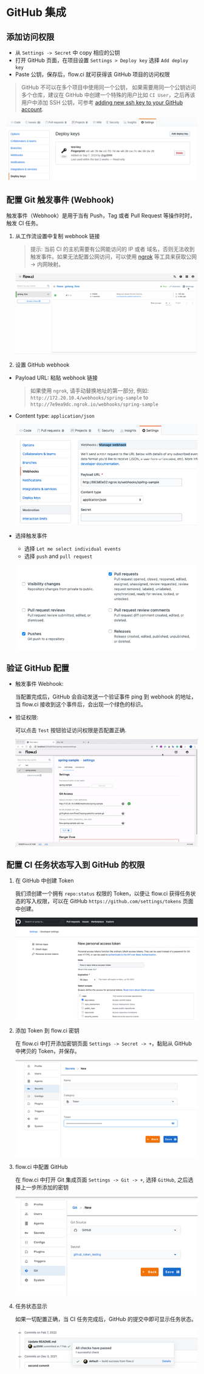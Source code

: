 # GitHub 集成

## 添加访问权限

- 从 `Settings -> Secret` 中 copy 相应的公钥
- 打开 GitHub 页面，在项目设置 `Settings > Deploy key` 选择 `Add deploy key`
- Paste 公钥，保存后，flow.ci 就可获得该 GitHub 项目的访问权限

> GitHub 不可以在多个项目中使用同一个公钥， 如果需要用同一个公钥访问多个仓库，建议在 GitHub 中创建一个特殊的用户比如 `CI User`，之后再该用户中添加 SSH 公钥，可参考 [adding new ssh key to your GitHub account](https://help.github.com/en/articles/adding-a-new-ssh-key-to-your-github-account).

![github_setup_deploy_key](../../_images/git/github_setup_deploy_key.png)

## 配置 Git 触发事件 (Webhook)

触发事件（Webhook）是用于当有 Push，Tag 或者 Pull Request 等操作时时，触发 CI 任务。

1. 从工作流设置中复制 webhook 链接
   > 提示: 当前 CI 的主机需要有公网能访问的 IP 或者 域名，否则无法收到触发事件。如果无法配置公网访问，可以使用 [ngrok](https://ngrok.com/) 等工具来获取公网 -> 内网映射。

   ![webhook settings](../../_images/git/select_webhook_url.gif)

2. 设置 GitHub webhook

- Payload URL: 粘贴 webhook 链接

  > 如果使用 `ngrok`, 请手动替换地址的第一部分, 例如: `http://172.20.10.4/webhooks/spring-sample` to `http://7e9ea9dc.ngrok.io/webhooks/spring-sample`

- Content type: `application/json`

  ![payload and content](../../_images/git/github_setup_payload_and_content.png)

- 选择触发事件

  - 选择 `Let me select individual events`
  - 选择 `push` and `pull request`

  ![events](../../_images/git/github_select_events.png)

## 验证 GitHub 配置

- 触发事件 Webhook:

  当配置完成后，GitHub 会自动发送一个验证事件 ping 到 webhook 的地址，当 flow.ci 接收到这个事件后，会出现一个绿色的标识。

- 验证权限:
  
  可以点击 `Test` 按钮验证访问权限是否配置正确.

  ![github_test](../../_images/git/github_test_config.gif)


##  配置 CI 任务状态写入到 GitHub 的权限

1. 在 GitHub 中创建 Token

    我们须创建一个拥有 `repo:status` 权限的 Token，以便让 flow.ci 获得任务状态的写入权限，可以在 GitHub `https://github.com/settings/tokens` 页面中创建。

    ![create token](../../_images/git/github_create_access_token.png)

2. 添加 Token 到 flow.ci 密钥

    在 flow.ci 中打开添加密钥页面  `Settings -> Secret -> +`，黏贴从 GitHub 中拷贝的 Token，并保存。

    ![add token](../../_images/git/add_token.png)

3. flow.ci 中配置 GitHub

    在 flow.ci 中打开 Git 集成页面 `Settings -> Git -> +`, 选择 `GitHub`, 之后选择上一步所添加的密钥

    ![link](../../_images/git/github_add_link.png)

4. 任务状态显示

    如果一切配置正确，当 CI 任务完成后，GitHub 的提交中即可显示任务状态。

    ![demo](../../_images/git/github_check_updated.png)